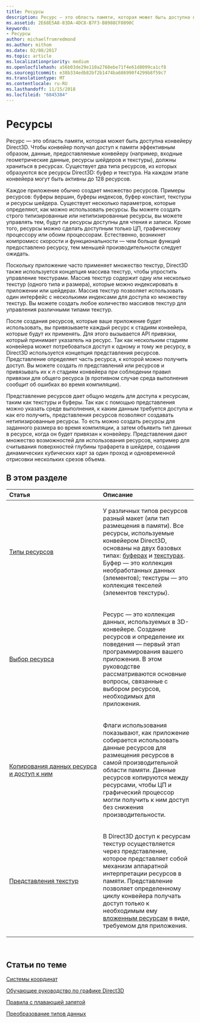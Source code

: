 ```yaml
---
title: Ресурсы
description: Ресурс — это область памяти, которая может быть доступна конвейеру Direct3D.
ms.assetid: 2E68E5A8-83DA-4DC8-B7F3-B8988CF8090C
keywords:
- Ресурсы
author: michaelfromredmond
ms.author: mithom
ms.date: 02/08/2017
ms.topic: article
ms.localizationpriority: medium
ms.openlocfilehash: a56b03de29e110a2768ebe71f4e61d8099ca1cf8
ms.sourcegitcommit: e38b334edb82bf2b1474ba686990f4299b8f59c7
ms.translationtype: MT
ms.contentlocale: ru-RU
ms.lasthandoff: 11/15/2018
ms.locfileid: "6845384"
---
```

# <a name="resources"></a>Ресурсы


Ресурс — это область памяти, которая может быть доступна конвейеру Direct3D. Чтобы конвейер получал доступ к памяти эффективным образом, данные, предоставляемые конвейеру (например, входные геометрические данные, ресурсы шейдеров и текстуры), должны храниться в ресурсах. Существует два типа ресурсов, из которых образуются все ресурсы Direct3D: буфер и текстура. На каждом этапе конвейера могут быть активны до 128 ресурсов.

Каждое приложение обычно создает множество ресурсов. Примеры ресурсов: буферы вершин, буферы индексов, буфер констант, текстуры и ресурсы шейдера. Существует несколько параметров, которые определяют, как можно использовать ресурсы. Вы можете создать строго типизированные или нетипизированные ресурсы, вы можете управлять тем, будут ли ресурсы доступны для чтения и записи. Кроме того, ресурсы можно сделать доступным только ЦП, графическому процессору или обоим процессорам. Естественно, возникнет компромисс скорости и функциональности — чем больше функций предоставлено ресурсу, тем меньшей производительности следует ожидать.

Поскольку приложение часто применяет множество текстур, Direct3D также используется концепция массива текстур, чтобы упростить управление текстурами. Массив текстур содержит одну или несколько текстур (одного типа и размера), которые можно индексировать в приложении или шейдерах. Массив текстур позволяет использовать один интерфейс с несколькими индексами для доступа ко множеству текстур. Вы можете создать любое количество массивов текстур для управления различными типами текстур.

После создания ресурсов, которые ваше приложение будет использовать, вы привязываете каждый ресурс к стадиям конвейера, которые будут их применять. Для этого вызывается API привязки, который принимает указатель на ресурс. Так как нескольким стадиям конвейера может потребоваться доступ к одному и тому же ресурсу, в Direct3D используется концепция представления ресурсов. Представление определяет часть ресурса, к которой можно получить доступ. Вы можете создать *m* представлений или ресурсов и привязывать их к *n* стадиям конвейера при соблюдении правил привязки для общего ресурса (в противном случае среда выполнения сообщит об ошибках во время компиляции).

Представление ресурсов дает общую модель для доступа к ресурсам, таким как текстуры и буферы. Так как с помощью представления можно указать среде выполнения, к каким данным требуется доступа и как его получить, представления ресурсов позволяют создавать нетипизированные ресурсы. То есть можно создать ресурсы для заданного размера во время компиляции, а затем объявить тип данных в ресурсе, когда он будет привязан к конвейеру. Представления дают множество возможностей для использования ресурсов, например для считывания поверхностей глубины трафарета в шейдере, создания динамических кубических карт за один проход и одновременной отрисовки нескольких срезов объема.

## <a name="span-idin-this-sectionspanin-this-section"></a><span id="in-this-section"></span>В этом разделе


<table>
<colgroup>
<col width="50%" />
<col width="50%" />
</colgroup>
<thead>
<tr class="header">
<th align="left">Статья</th>
<th align="left">Описание</th>
</tr>
</thead>
<tbody>
<tr class="odd">
<td align="left"><p><a href="resource-types.md">Типы ресурсов</a></p></td>
<td align="left"><p>У различных типов ресурсов разный макет (или тип размещения в памяти). Все ресурсы, используемые конвейером Direct3D, основаны на двух базовых типах: <a href="resource-types.md#buffer-resources">буферах</a> и <a href="resource-types.md#texture-resources">текстурах</a>. Буфер — это коллекция необработанных данных (элементов); текстуры — это коллекция текселей (элементов текстуры).</p></td>
</tr>
<tr class="even">
<td align="left"><p><a href="choosing-a-resource.md">Выбор ресурса</a></p></td>
<td align="left"><p>Ресурс — это коллекция данных, используемых в 3D-конвейере. Создание ресурсов и определение их поведения — первый этап программирования вашего приложения. В этом руководстве рассматриваются основные вопросы, связанные с выбором ресурсов, необходимых для приложения.</p></td>
</tr>
<tr class="odd">
<td align="left"><p><a href="copying-and-accessing-resource-data.md">Копирования данных ресурса и доступ к ним</a></p></td>
<td align="left"><p>Флаги использования показывают, как приложение собирается использовать данные ресурсов для размещения ресурсов в самой производительной области памяти. Данные ресурсов копируются между ресурсами, чтобы ЦП и графический процессор могли получить к ним доступ без снижения производительности.</p></td>
</tr>
<tr class="even">
<td align="left"><p><a href="texture-views.md">Представления текстур</a></p></td>
<td align="left"><p>В Direct3D доступ к ресурсам текстур осуществляется через представление, которое представляет собой механизм аппаратной интерпретации ресурсов в памяти. Представление позволяет определенному циклу конвейера получать доступ только к необходимым ему <a href="resource-types.md">вложенным ресурсам</a> в виде, требуемом для приложения.</p></td>
</tr>
</tbody>
</table>

 

## <a name="span-idrelated-topicsspanrelated-topics"></a><span id="related-topics"></span>Статьи по теме


[Системы координат](coordinate-systems.md)

[Обучающее руководство по графике Direct3D](index.md)

[Правила с плавающей запятой](floating-point-rules.md)

[Преобразование типов данных](data-type-conversion.md)
